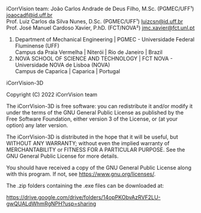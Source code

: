 iCorrVision team:   João Carlos Andrade de Deus Filho,  M.Sc. (PGMEC/UFF¹)      <joaocadf@id.uff.br>               
                    Prof. Luiz Carlos da Silva Nunes,   D.Sc.  (PGMEC/UFF¹)     <luizcsn@id.uff.br>                
                    Prof. José Manuel Cardoso Xavier,   P.hD.  (FCT/NOVA²)      <jmc.xavier@fct.unl.pt>            
                                                                                                                      
1. Department of Mechanical Engineering | PGMEC - Universidade Federal Fluminense (UFF)                            
Campus da Praia Vermelha | Niterói | Rio de Janeiro | Brazil                                                     
2. NOVA SCHOOL OF SCIENCE AND TECHNOLOGY | FCT NOVA - Universidade NOVA de Lisboa (NOVA)                           
Campus de Caparica | Caparica | Portugal   

iCorrVision-3D

Copyright (C) 2022 iCorrVision team

The iCorrVision-3D is free software: you can redistribute it and/or modify
it under the terms of the GNU General Public License as published by
the Free Software Foundation, either version 3 of the License, or
(at your option) any later version.

The iCorrVision-3D is distributed in the hope that it will be useful,
but WITHOUT ANY WARRANTY; without even the implied warranty of
MERCHANTABILITY or FITNESS FOR A PARTICULAR PURPOSE.  See the
GNU General Public License for more details.

You should have received a copy of the GNU General Public License
along with this program.  If not, see <https://www.gnu.org/licenses/>.

The .zip folders containing the .exe files can be downloaded at:

https://drive.google.com/drive/folders/14opPKObvAzRVF2LU-gwQUALdWhmRgNPH?usp=sharing
